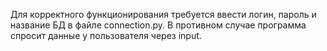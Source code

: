 Для корректного функционирования требуется ввести логин, пароль и название БД в файле connection.py. В противном случае программа спросит данные у пользователя через input.